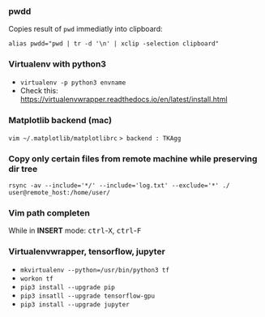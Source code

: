 ### pwdd
Copies result of ```pwd``` immediatly into clipboard:

```alias pwdd="pwd | tr -d '\n' | xclip -selection clipboard"```

### Virtualenv with python3

- ```virtualenv -p python3 envname```
- Check this: https://virtualenvwrapper.readthedocs.io/en/latest/install.html

### Matplotlib backend (mac)
```vim ~/.matplotlib/matplotlibrc```
```> backend : TKAgg```

### Copy only certain files from remote machine while preserving dir tree
```rsync -av --include='*/' --include='log.txt' --exclude='*' ./ user@remote_host:/home/user/```

### Vim path completen
While in __INSERT__ mode: <kbd>ctrl</kbd>-<kbd>X</kbd>, <kbd>ctrl</kbd>-<kbd>F</kbd>

### Virtualenvwrapper, tensorflow, jupyter
- ```mkvirtualenv --python=/usr/bin/python3 tf```
- ```workon tf```
- ```pip3 install --upgrade pip```
- ```pip3 insatll --upgrade tensorflow-gpu```
- ```pip3 install --upgrade jupyter```
